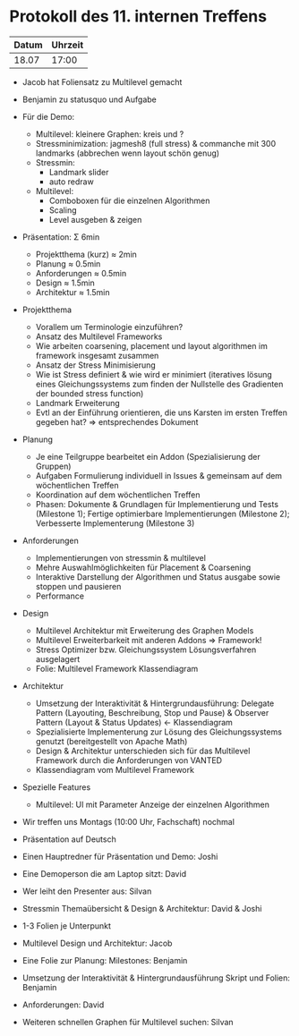 # Protokoll des 11. internen Treffens

Datum | Uhrzeit
------|--------
18.07 | 17:00  

- Jacob hat Foliensatz zu Multilevel gemacht
- Benjamin zu statusquo und Aufgabe
- Für die Demo:
    * Multilevel: kleinere Graphen: kreis und ?
    * Stressminimization: jagmesh8 (full stress) & commanche mit 300 landmarks (abbrechen wenn layout schön genug)
    * Stressmin:
        * Landmark slider
        * auto redraw
    * Multilevel:
        * Comboboxen für die einzelnen Algorithmen
        * Scaling
        * Level ausgeben & zeigen

- Präsentation:             Σ 6min
    * Projektthema (kurz)   ≈ 2min
    * Planung               ≈ 0.5min
    * Anforderungen         ≈ 0.5min
    * Design                ≈ 1.5min
    * Architektur           ≈ 1.5min

- Projektthema
    * Vorallem um Terminologie einzuführen?
    * Ansatz des Multilevel Frameworks
    * Wie arbeiten coarsening, placement und layout algorithmen im framework insgesamt zusammen
    * Ansatz der Stress Minimisierung
    * Wie ist Stress definiert & wie wird er minimiert (iteratives lösung eines Gleichungssystems zum finden der Nullstelle des Gradienten der bounded stress function)
    * Landmark Erweiterung
    * Evtl an der Einführung orientieren, die uns Karsten im ersten Treffen gegeben hat? => entsprechendes Dokument

- Planung
    * Je eine Teilgruppe bearbeitet ein Addon (Spezialisierung der Gruppen)
    * Aufgaben Formulierung individuell in Issues & gemeinsam auf dem wöchentlichen Treffen
    * Koordination auf dem wöchentlichen Treffen
    * Phasen: Dokumente & Grundlagen für Implementierung und Tests (Milestone 1); Fertige optimierbare Implementierungen (Milestone 2); Verbesserte Implementerung (Milestone 3)

- Anforderungen
    * Implementierungen von stressmin & multilevel
    * Mehre Auswahlmöglichkeiten für Placement & Coarsening
    * Interaktive Darstellung der Algorithmen und Status ausgabe sowie stoppen und pausieren
    * Performance

- Design
    * Multilevel Architektur mit Erweiterung des Graphen Models
    * Multilevel Erweiterbarkeit mit anderen Addons => Framework!
    * Stress Optimizer bzw. Gleichungssystem Lösungsverfahren ausgelagert
    * Folie: Multilevel Framework Klassendiagram

- Architektur
    * Umsetzung der Interaktivität & Hintergrundausführung: Delegate Pattern (Layouting, Beschreibung, Stop und Pause) & Observer Pattern (Layout & Status Updates) <- Klassendiagram
    * Spezialisierte Implementerung zur Lösung des Gleichungssystems genutzt (bereitgestellt von Apache Math)
    * Design & Architektur unterschieden sich für das Multilevel Framework durch die Anforderungen von VANTED
    * Klassendiagram vom Multilevel Framework

- Spezielle Features
    * Multilevel: UI mit Parameter Anzeige der einzelnen Algorithmen

- Wir treffen uns Montags (10:00 Uhr, Fachschaft) nochmal
- Präsentation auf Deutsch
- Einen Hauptredner für Präsentation und Demo: Joshi
- Eine Demoperson die am Laptop sitzt: David
- Wer leiht den Presenter aus: Silvan
- Stressmin Themaübersicht & Design & Architektur: David & Joshi
- 1-3 Folien je Unterpunkt
- Multilevel Design und Architektur: Jacob
- Eine Folie zur Planung: Milestones: Benjamin
- Umsetzung der Interaktivität & Hintergrundausführung Skript und Folien: Benjamin
- Anforderungen: David
- Weiteren schnellen Graphen für Multilevel suchen: Silvan
